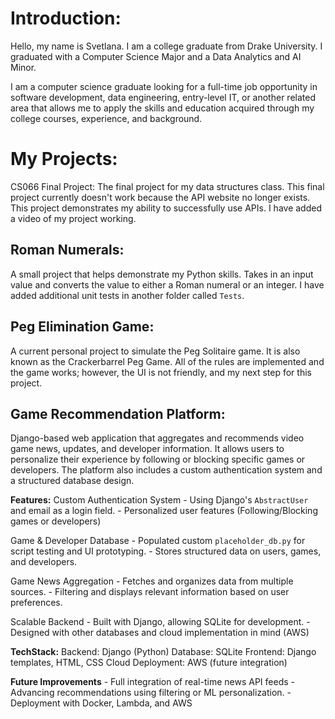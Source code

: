# Introduction:

Hello, my name is Svetlana. I am a college graduate from Drake University. 
I graduated with a Computer Science Major and a Data Analytics and AI Minor.

I am a computer science graduate looking for a full-time job opportunity in software development, data engineering, entry-level IT, 
or another related area that allows me to apply the skills and education acquired through my college courses, experience, and background.

# My Projects:
CS066 Final Project:
The final project for my data structures class. This final project currently doesn't work because the API website no longer exists.
This project demonstrates my ability to successfully use APIs. I have added a video of my project working.

## Roman Numerals:
A small project that helps demonstrate my Python skills. 
Takes in an input value and converts the value to either a Roman numeral or an integer.
I have added additional unit tests in another folder called `Tests`.

## Peg Elimination Game:
A current personal project to simulate the Peg Solitaire game. It is also known as the Crackerbarrel Peg Game. 
All of the rules are implemented and the game works; however, the UI is not friendly, and my next step for this project.

## Game Recommendation Platform:
Django-based web application that aggregates and recommends video game news, updates, and developer information. It allows users to personalize their experience by following or blocking specific games or developers. The platform also includes a custom authentication system and a structured database design.

  __Features:__
    Custom Authentication System
    - Using Django's `AbstractUser` and email as a login field.
    - Personalized user features (Following/Blocking games or developers)
    
  Game & Developer Database
    - Populated custom `placeholder_db.py` for script testing and UI prototyping.
    - Stores structured data on users, games, and developers.
    
  Game News Aggregation
    - Fetches and organizes data from multiple sources.
    - Filtering and displays relevant information based on user preferences.
    
  Scalable Backend
    - Built with Django, allowing SQLite for development.
    - Designed with other databases and cloud implementation in mind (AWS)
    
  __TechStack:__
    Backend: Django (Python)
    Database: SQLite
    Frontend: Django templates, HTML, CSS
    Cloud Deployment: AWS (future integration)
    
  __Future Improvements__
    - Full integration of real-time news API feeds
    - Advancing recommendations using filtering or ML personalization.
    - Deployment with Docker, Lambda, and AWS
